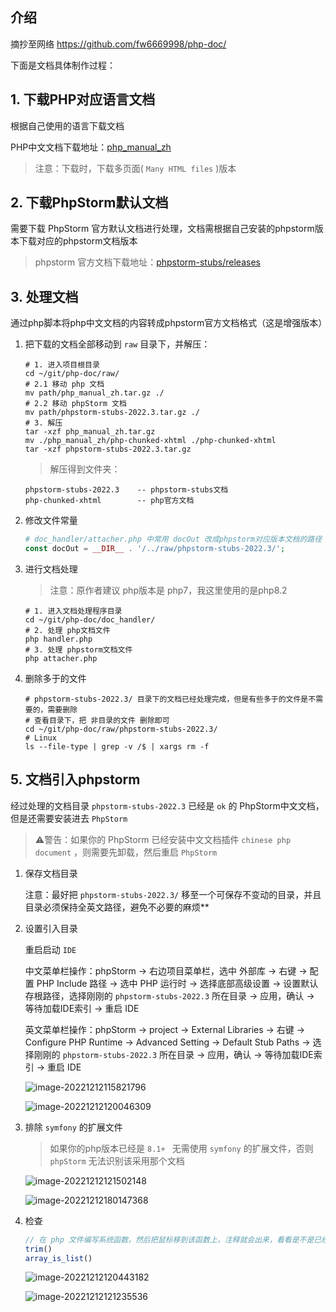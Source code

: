 ## 介绍

摘抄至网络 https://github.com/fw6669998/php-doc/

下面是文档具体制作过程：

## 1. 下载PHP对应语言文档

根据自己使用的语言下载文档

PHP中文文档下载地址：[php_manual_zh](https://www.php.net/distributions/manual/php_manual_zh.tar.gz)

> 注意：下载时，下载多页面( `Many HTML files` )版本

## 2. 下载PhpStorm默认文档

需要下载 PhpStorm 官方默认文档进行处理，文档需根据自己安装的phpstorm版本下载对应的phpstorm文档版本

> phpstorm 官方文档下载地址：[phpstorm-stubs/releases](https://github.com/JetBrains/phpstorm-stubs/releases)

## 3. 处理文档

通过php脚本将php中文文档的内容转成phpstorm官方文档格式（这是增强版本）

1. 把下载的文档全部移动到 `raw` 目录下，并解压：

   ```shell
   # 1. 进入项目根目录
   cd ~/git/php-doc/raw/
   # 2.1 移动 php 文档
   mv path/php_manual_zh.tar.gz ./
   # 2.2 移动 phpStorm 文档
   mv path/phpstorm-stubs-2022.3.tar.gz ./
   # 3. 解压
   tar -xzf php_manual_zh.tar.gz
   mv ./php_manual_zh/php-chunked-xhtml ./php-chunked-xhtml
   tar -xzf phpstorm-stubs-2022.3.tar.gz
   ```
   
   > 解压得到文件夹：
   
   ```text
   phpstorm-stubs-2022.3    -- phpstorm-stubs文档
   php-chunked-xhtml        -- php官方文档
   ```

2. 修改文件常量

   ```php
   # doc_handler/attacher.php 中常用 docOut 改成phpstorm对应版本文档的路径
   const docOut = __DIR__ . '/../raw/phpstorm-stubs-2022.3/';
   ```

3. 进行文档处理

   > 注意：原作者建议 php版本是 php7，我这里使用的是php8.2

   ```shell
   # 1. 进入文档处理程序目录
   cd ~/git/php-doc/doc_handler/
   # 2. 处理 php文档文件
   php handler.php
   # 3. 处理 phpstorm文档文件 
   php attacher.php
   ```

4. 删除多于的文件

   ```shell
   # phpstorm-stubs-2022.3/ 目录下的文档已经处理完成，但是有些多于的文件是不需要的，需要删除
   # 查看目录下，把 非目录的文件 删除即可
   cd ~/git/php-doc/raw/phpstorm-stubs-2022.3/
   # Linux
   ls --file-type | grep -v /$ | xargs rm -f
   ```

## 5. 文档引入phpstorm

经过处理的文档目录 `phpstorm-stubs-2022.3` 已经是 `ok` 的 PhpStorm中文文档，但是还需要安装进去 `PhpStorm`

> ⚠️警告：如果你的 PhpStorm 已经安装中文文档插件 `chinese php document` ，则需要先卸载，然后重启 `PhpStorm`

1. 保存文档目录

   注意：最好把 `phpstorm-stubs-2022.3/` 移至一个可保存不变动的目录，并且目录必须保持全英文路径，避免不必要的麻烦**

2. 设置引入目录

   重启启动 `IDE`

   中文菜单栏操作：phpStorm -> 右边项目菜单栏，选中 外部库 -> 右键 -> 配置 PHP Include 路径 -> 选中 PHP 运行时 ->
   选择底部高级设置 ->  设置默认存根路径，选择刚刚的 `phpstorm-stubs-2022.3` 所在目录 -> 应用，确认 -> 等待加载IDE索引 ->
   重启 IDE

   英文菜单栏操作：phpStorm -> project -> External Libraries -> 右键 -> Configure PHP Runtime -> Advanced Setting ->
   Default Stub Paths -> 选择刚刚的 `phpstorm-stubs-2022.3` 所在目录 -> 应用，确认 -> 等待加载IDE索引 -> 重启 IDE

   ![image-20221212115821796](README.assets/image-20221212115821796.png)

   ![image-20221212120046309](README.assets/image-20221212120046309.png)

3. 排除 `symfony` 的扩展文件

   > 如果你的php版本已经是 `8.1+ ` 无需使用 `symfony` 的扩展文件，否则 `phpStorm` 无法识别该采用那个文档

   ![image-20221212121502148](README.assets/image-20221212121502148.png)

   ![image-20221212180147368](README.assets/image-20221212180147368.png)

3. 检查

   ```php
   // 在 php 文件编写系统函数，然后把鼠标移到该函数上，注释就会出来，看看是不是已经是中文版本文档
   trim()
   array_is_list()
   ```

   ![image-20221212120443182](README.assets/image-20221212120443182.png)

   ![image-20221212121235536](README.assets/image-20221212121235536.png)
   
   
